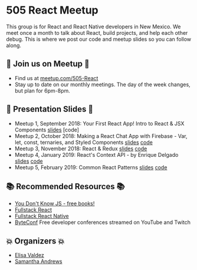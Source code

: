 # 505 React Meetup
This group is for React and React Native developers in New Mexico. We meet once a month to talk about React, build projects, and help each other debug. This is where we post our code and meetup slides so you can follow along.

## :calendar: Join us on Meetup :calendar:
* Find us at [meetup.com/505-React](https://www.meetup.com/505-React/)
* Stay up to date on our monthly meetings. The day of the week changes, but plan for 6pm-8pm.

## :open_file_folder: Presentation Slides :open_file_folder:
* Meetup 1, September 2018: Your First React App! Intro to React & JSX Components [slides](https://github.com/samanthaandrews/505-React-Meetup/blob/master/Meetup%201.pdf) [code]
* Meetup 2, October 2018: Making a React Chat App with Firebase - Var, let, const, ternaries, and Styled Components [slides](https://github.com/samanthaandrews/505-React-Meetup/blob/master/Meetup%202.pdf) [code](https://github.com/samanthaandrews/505-react-meetup-chat-app)
* Meetup 3, November 2018: React & Redux [slides](https://github.com/samanthaandrews/505-React-Meetup/blob/master/Meetup%203.pdf) [code](https://github.com/samanthaandrews/505-react-trivia-app)
* Meetup 4, January 2019: React's Context API - by Enrique Delgado [slides](https://github.com/samanthaandrews/505-React-Meetup/blob/master/Meetup%204.pdf) [code](https://github.com/edelgado/react-505-context)
* Meetup 5, February 2019: Common React Patterns [slides](https://github.com/samanthaandrews/505-React-Meetup/blob/master/Meetup%205.pdf) [code](https://codepen.io/samandrews/pen/MxKbwL?editors=0010#0)

## :books: Recommended Resources :books:
* [You Don't Know JS - free books!](https://github.com/getify/You-Dont-Know-JS/blob/master/README.md)
* [Fullstack React](https://www.fullstackreact.com/)
* [Fullstack React Native](https://www.fullstackreact.com/react-native/)
* [ByteConf](https://www.byteconf.com/) Free developer conferences streamed on YouTube and Twitch

## :boom: Organizers :boom:
* [Elisa Valdez](https://www.linkedin.com/in/elisa-valdez-de-ramirez-1284795/)
* [Samantha Andrews](https://www.linkedin.com/in/samantharaeandrews/)
